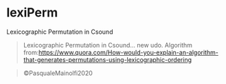# lexiPerm
Lexicographic Permutation in Csound

>Lexicographic Permutation in Csound... new udo. 
>Algorithm from:https://www.quora.com/How-would-you-explain-an-algorithm-that-generates-permutations-using-lexicographic-ordering

>©PasqualeMainolfi2020
